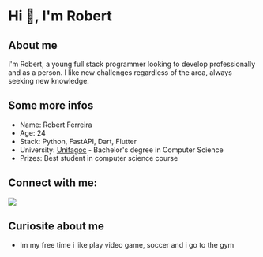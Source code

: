 # Hi 👋, I'm Robert
## About me
I'm Robert, a young full stack programmer looking to develop professionally and as a person.
I like new challenges regardless of the area, always seeking new knowledge.

## Some more infos
- Name: Robert Ferreira
- Age: 24
- Stack: Python, FastAPI, Dart, Flutter
- University: [Unifagoc](https://unifagoc.edu.br/) - Bachelor's degree in Computer Science
- Prizes: Best student in computer science course

## Connect with me:
<div>
    <a target='_blank' href="https://www.linkedin.com/in/robert-da-silva-ferreira-858501242/">
        <img src="https://img.shields.io/badge/LinkedIn-0077B5?style=for-the-badge&logo=linkedin&logoColor=white">
    </a>
</div>

## Curiosite about me
- Im my free time i like play video game, soccer and i go to the gym
